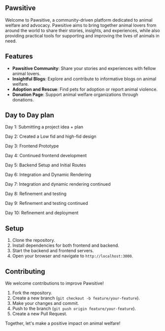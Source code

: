 ﻿## Pawsitive

Welcome to Pawsitive, a community-driven platform dedicated to animal welfare and advocacy. Pawsitive aims to bring together animal lovers from around the world to share their stories, insights, and experiences, while also providing practical tools for supporting and improving the lives of animals in need.

## Features

- **Pawsitive Community**: Share your stories and experiences with fellow animal lovers.
- **Insightful Blogs**: Explore and contribute to informative blogs on animal welfare.
- **Adoption and Rescue**: Find pets for adoption or report animal violence.
- **Donation Page**: Support animal welfare organizations through donations.

## Day to Day plan

Day 1: Submitting a project idea + plan

Day 2: Created a Low fid and high-fid design

Day 3: Frontend Prototype

Day 4: Continued frontend development

Day 5: Backend Setup and Initial Routes

Day 6: Integration and Dynamic Rendering

Day 7: Integration and dynamic rendering continued

Day 8: Refinement and testing

Day 9: Refinement and testing continued

Day 10: Refinement and deployment



## Setup

1. Clone the repository.
2. Install dependencies for both frontend and backend.
3. Start the backend and frontend servers.
4. Open your browser and navigate to `http://localhost:3000`.

## Contributing

We welcome contributions to improve Pawsitive! 
1. Fork the repository.
2. Create a new branch (`git checkout -b feature/your-feature`).
3. Make your changes and commit.
4. Push to the branch (`git push origin feature/your-feature`).
5. Create a new Pull Request.

Together, let's make a positive impact on animal welfare!

